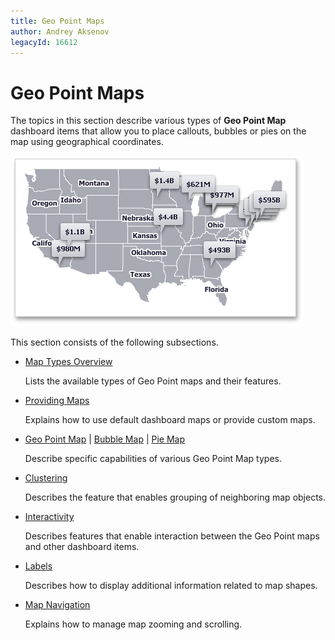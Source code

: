 ```yaml
---
title: Geo Point Maps
author: Andrey Aksenov
legacyId: 16612
---
```

# Geo Point Maps
The topics in this section describe various types of **Geo Point Map** dashboard items that allow you to place callouts, bubbles or pies on the map using geographical coordinates.

![MapsOverview_GeoPointMap](../../../images/img23628.png)

This section consists of the following subsections.
* [Map Types Overview](geo-point-maps/map-types-overview.md)
	
	Lists the available types of Geo Point maps and their features.
* [Providing Maps](geo-point-maps/providing-maps.md)
	
	Explains how to use default dashboard maps or provide custom maps.
* [Geo Point Map](geo-point-maps/geo-point-map.md) | [Bubble Map](geo-point-maps/bubble-map.md) | [Pie Map](geo-point-maps/pie-map.md)
	
	Describe specific capabilities of various Geo Point Map types.
* [Clustering](geo-point-maps/clustering.md)
	
	Describes the feature that enables grouping of neighboring map objects.
* [Interactivity](geo-point-maps/interactivity.md)
	
	Describes features that enable interaction between the Geo Point maps and other dashboard items.
* [Labels](geo-point-maps/labels.md)
	
	Describes how to display additional information related to map shapes.
* [Map Navigation](geo-point-maps/map-navigation.md)
	
	Explains how to manage map zooming and scrolling.